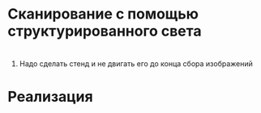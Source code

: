 # Сканирование с помощью структурированного света

# 

1. Надо сделать стенд и не двигать его до конца сбора изображений

# Реализация